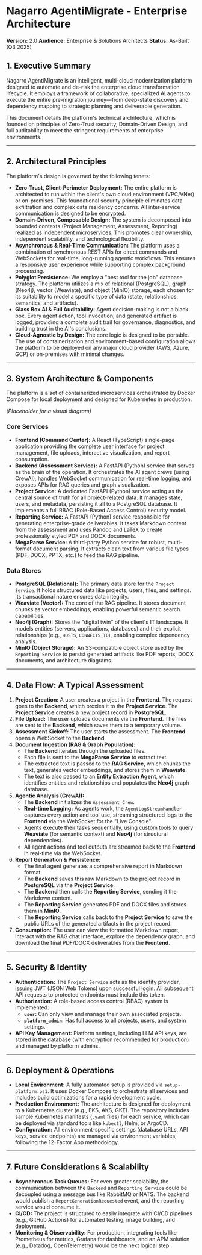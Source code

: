 # Nagarro AgentiMigrate - Enterprise Architecture

**Version:** 2.0
**Audience:** Enterprise & Solutions Architects
**Status:** As-Built (Q3 2025)

## 1. Executive Summary

Nagarro AgentiMigrate is an intelligent, multi-cloud modernization platform designed to automate and de-risk the enterprise cloud transformation lifecycle. It employs a framework of collaborative, specialized AI agents to execute the entire pre-migration journey—from deep-state discovery and dependency mapping to strategic planning and deliverable generation.

This document details the platform's technical architecture, which is founded on principles of Zero-Trust security, Domain-Driven Design, and full auditability to meet the stringent requirements of enterprise environments.

---

## 2. Architectural Principles

The platform's design is governed by the following tenets:

*   **Zero-Trust, Client-Perimeter Deployment:** The entire platform is architected to run within the client's own cloud environment (VPC/VNet) or on-premises. This foundational security principle eliminates data exfiltration and complex data residency concerns. All inter-service communication is designed to be encrypted.
*   **Domain-Driven, Composable Design:** The system is decomposed into bounded contexts (Project Management, Assessment, Reporting) realized as independent microservices. This promotes clear ownership, independent scalability, and technological flexibility.
*   **Asynchronous & Real-Time Communication:** The platform uses a combination of synchronous REST APIs for direct commands and WebSockets for real-time, long-running agentic workflows. This ensures a responsive user experience while supporting complex background processing.
*   **Polyglot Persistence:** We employ a "best tool for the job" database strategy. The platform utilizes a mix of relational (PostgreSQL), graph (Neo4j), vector (Weaviate), and object (MinIO) storage, each chosen for its suitability to model a specific type of data (state, relationships, semantics, and artifacts).
*   **Glass Box AI & Full Auditability:** Agent decision-making is not a black box. Every agent action, tool invocation, and generated artifact is logged, providing a complete audit trail for governance, diagnostics, and building trust in the AI's conclusions.
*   **Cloud-Agnostic by Design:** The core logic is designed to be portable. The use of containerization and environment-based configuration allows the platform to be deployed on any major cloud provider (AWS, Azure, GCP) or on-premises with minimal changes.

---

## 3. System Architecture & Components

The platform is a set of containerized microservices orchestrated by Docker Compose for local deployment and designed for Kubernetes in production.

 *(Placeholder for a visual diagram)*

### Core Services

*   **Frontend (Command Center):** A React (TypeScript) single-page application providing the complete user interface for project management, file uploads, interactive visualization, and report consumption.
*   **Backend (Assessment Service):** A FastAPI (Python) service that serves as the brain of the operation. It orchestrates the AI agent crews (using CrewAI), handles WebSocket communication for real-time logging, and exposes APIs for RAG queries and graph visualization.
*   **Project Service:** A dedicated FastAPI (Python) service acting as the central source of truth for all project-related data. It manages state, users, and metadata, persisting it all to a PostgreSQL database. It implements a full RBAC (Role-Based Access Control) security model.
*   **Reporting Service:** A FastAPI (Python) service responsible for generating enterprise-grade deliverables. It takes Markdown content from the assessment and uses Pandoc and LaTeX to create professionally styled PDF and DOCX documents.
*   **MegaParse Service:** A third-party Python service for robust, multi-format document parsing. It extracts clean text from various file types (PDF, DOCX, PPTX, etc.) to feed the RAG pipeline.

### Data Stores

*   **PostgreSQL (Relational):** The primary data store for the `Project Service`. It holds structured data like projects, users, files, and settings. Its transactional nature ensures data integrity.
*   **Weaviate (Vector):** The core of the RAG pipeline. It stores document chunks as vector embeddings, enabling powerful semantic search capabilities.
*   **Neo4j (Graph):** Stores the "digital twin" of the client's IT landscape. It models entities (servers, applications, databases) and their explicit relationships (e.g., `HOSTS`, `CONNECTS_TO`), enabling complex dependency analysis.
*   **MinIO (Object Storage):** An S3-compatible object store used by the `Reporting Service` to persist generated artifacts like PDF reports, DOCX documents, and architecture diagrams.

---

## 4. Data Flow: A Typical Assessment

1.  **Project Creation:** A user creates a project in the **Frontend**. The request goes to the **Backend**, which proxies it to the **Project Service**. The **Project Service** creates a new project record in **PostgreSQL**.
2.  **File Upload:** The user uploads documents via the **Frontend**. The files are sent to the **Backend**, which saves them to a temporary volume.
3.  **Assessment Kickoff:** The user starts the assessment. The **Frontend** opens a WebSocket to the **Backend**.
4.  **Document Ingestion (RAG & Graph Population):**
    *   The **Backend** iterates through the uploaded files.
    *   Each file is sent to the **MegaParse Service** to extract text.
    *   The extracted text is passed to the **RAG Service**, which chunks the text, generates vector embeddings, and stores them in **Weaviate**.
    *   The text is also passed to an **Entity Extraction Agent**, which identifies entities and relationships and populates the **Neo4j** graph database.
5.  **Agentic Analysis (CrewAI):**
    *   The **Backend** initializes the `Assessment Crew`.
    *   **Real-time Logging:** As agents work, the `AgentLogStreamHandler` captures every action and tool use, streaming structured logs to the **Frontend** via the WebSocket for the "Live Console".
    *   Agents execute their tasks sequentially, using custom tools to query **Weaviate** (for semantic context) and **Neo4j** (for structural dependencies).
    *   All agent actions and tool outputs are streamed back to the **Frontend** in real-time via the WebSocket.
6.  **Report Generation & Persistence:**
    *   The final agent generates a comprehensive report in Markdown format.
    *   The **Backend** saves this raw Markdown to the project record in **PostgreSQL** via the **Project Service**.
    *   The **Backend** then calls the **Reporting Service**, sending it the Markdown content.
    *   The **Reporting Service** generates PDF and DOCX files and stores them in **MinIO**.
    *   The **Reporting Service** calls back to the **Project Service** to save the public URLs of the generated artifacts in the project record.
7.  **Consumption:** The user can view the formatted Markdown report, interact with the RAG chat interface, explore the dependency graph, and download the final PDF/DOCX deliverables from the **Frontend**.

---

## 5. Security & Identity

*   **Authentication:** The `Project Service` acts as the identity provider, issuing JWT (JSON Web Tokens) upon successful login. All subsequent API requests to protected endpoints must include this token.
*   **Authorization:** A role-based access control (RBAC) system is implemented:
    *   **`user`:** Can only view and manage their own associated projects.
    *   **`platform_admin`:** Has full access to all projects, users, and system settings.
*   **API Key Management:** Platform settings, including LLM API keys, are stored in the database (with encryption recommended for production) and managed by platform admins.

---

## 6. Deployment & Operations

*   **Local Environment:** A fully automated setup is provided via `setup-platform.ps1`. It uses Docker Compose to orchestrate all services and includes build optimizations for a rapid development cycle.
*   **Production Environment:** The architecture is designed for deployment to a Kubernetes cluster (e.g., EKS, AKS, GKE). The repository includes sample Kubernetes manifests (`.yaml` files) for each service, which can be deployed via standard tools like `kubectl`, Helm, or ArgoCD.
*   **Configuration:** All environment-specific settings (database URLs, API keys, service endpoints) are managed via environment variables, following the 12-Factor App methodology.

---

## 7. Future Considerations & Scalability

*   **Asynchronous Task Queues:** For even greater scalability, the communication between the `Backend` and `Reporting Service` could be decoupled using a message bus like RabbitMQ or NATS. The backend would publish a `ReportGenerationRequested` event, and the reporting service would consume it.
*   **CI/CD:** The project is structured to easily integrate with CI/CD pipelines (e.g., GitHub Actions) for automated testing, image building, and deployment.
*   **Monitoring & Observability:** For production, integrating tools like Prometheus for metrics, Grafana for dashboards, and an APM solution (e.g., Datadog, OpenTelemetry) would be the next logical step.